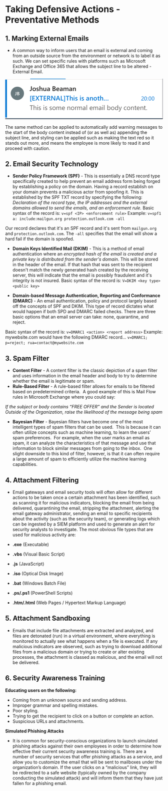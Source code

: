 
# Taking Defensive Actions - Preventative Methods


## 1. Marking External Emails
- A common way to inform users that an email is external and coming from an outside source from the environment or network is to label it as such. We can set specific rules with platforms such as Microsoft Exchange and Office 365 that allows the subject line to be altered - External Email.

![](images/20240506192421.png)

The same method can be applied to automatically add warning messages to the start of the body content instead of (or as well as) appending the subject line, and styling can be applied such as making the text red so it stands out more, and means the employee is more likely to read it and proceed with caution.

## 2. Email Security Technology
- **Sender Policy Framework (SPF)** - This is essentially a DNS record type specifically created to help prevent an email address form being forged by establishing a policy on the domain. Having a record establish on your domain prevents a malicious actor from spoofing it. This is established by the SPF TXT record by specifying the following: *Declaration of the record type, the IP addresses and the external domains allowed to send the emails, and an enforcement rule.*
Basic syntax of the record is: `v=spf <IP> <enforcement rule>`
Example: `v=spf1 a: include:mailgun.org protection.outlook.com -all`

Our record declares that it's an SPF record and it's sent from `mailgun.org` and `protection.outlook.com`. The `-all` specifies that the email will show a hard fail if the domain is spoofed.

- **Domain Keys Identified Mail (DKIM)** - This is a method of email authentication where an *encrypted hash of the email is created and a private key is distributed from the sender's domain*. This will be stored in the header of the email. If that hash that was sent to the recipient doesn't match the newly generated hash created by the receiving server, this will indicate that the email is possibly fraudulent and it's integrity is not insured.
Basic syntax of the record is: `V=DKIM <key type> <public key>`

- **Domain-based Message Authentication, Reporting and Conformance (DMARC)** - An email authentication, policy and protocol largely based off the concepts of SPF and DKIM. This type of record dictates what would happen if both SPD and DMARC failed checks. There are three basic options that an email server can take: none, quarantine, and reject.

Basic syntax of the record is: `v=DMARC1 <action> <report address>`
Example: mywebsite.com would have the following DMARC record...
`v=DMARC1; p=reject; rua=contact@mywebsite.com`

## 3. Spam Filter
- **Content Filter** - A content filter is the classic depiction of a spam filter and uses information in the email header and body to try to determine whether the email is legitimate or spam.
- **Rule-Based Filter** - A rule-based filter allows for emails to be filtered based on predetermined criteria.  A good example of this is Mail Flow rules in Microsoft Exchange where you could say:

_If the subject or body contains “FREE OFFER” and the Sender is located Outside of the Organization, raise the likelihood of the message being spam_


- **Bayesian Filter** -  Bayesian filters have become one of the most intelligent types of spam filters that can be used.  This is because it can often utilize concepts such as machine learning, to learn the users’ spam preferences.  For example, when the user marks an email as spam, it can analyze the characteristics of that message and use that information to block similar messages from going to the inbox.  One slight downside to this kind of filter, however, is that it can often require a large amount of spam to efficiently utilize the machine learning capabilities.

## 4. Attachment Filtering
- Email gateways and email security tools will often allow for different actions to be taken once a certain attachment has been identified, such as scanning it for malicious indicators, blocking the email from being delivered, quarantining the email, stripping the attachment, alerting the email gateway administrator, sending an email to specific recipients about the activity (such as the security team), or generating logs which can be ingested by a SIEM platform and used to generate an alert for security analysts to investigate. The most obvious file types that are used for malicious activity are:

- **.exe** (Executable)
- **.vbs** (Visual Basic Script)
- **.js** (JavaScript)
- **.iso** (Optical Disk Image)
- **.bat** (Windows Batch File)
- **.ps/.ps1** (PowerShell Scripts)
- **.htm/.html** (Web Pages / Hypertext Markup Language)

## 5. Attachment Sandboxing
- Emails that include file attachments are extracted and analyzed, and files are detonated (run) in a virtual environment, where everything is monitored to actually see what happens when a file is executed. If any malicious indicators are observed, such as trying to download additional files from a malicious domain or trying to create or alter existing processes, the attachment is classed as malicious, and the email will not be delivered.

## 6. Security Awareness Training
**Educating users on the following:**
- Coming from an unknown source and sending address.
- Improper grammar and spelling mistakes.
- Poor styling.
- Trying to get the recipient to click on a button or complete an action.
- Suspicious URLs and attachments.

**Simulated Phishing Attacks**
- It is common for security-conscious organizations to launch simulated phishing attacks against their own employees in order to determine how effective their current security awareness training is. There are a number of security services that offer phishing attacks as a service, and allow you to customize the email that will be sent to mailboxes under the organization’s domain. If the user clicks on a “malicious” link, they will be redirected to a safe website (typically owned by the company conducting the simulated attack) and will inform them that they have just fallen for a phishing email.

